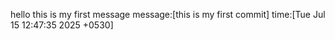 hello this is my first message
message:[this is my first commit] time:[Tue Jul 15 12:47:35 2025 +0530]
